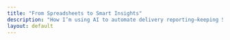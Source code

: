 ```yaml
---
title: "From Spreadsheets to Smart Insights"
description: "How I’m using AI to automate delivery reporting—keeping SLAs healthy and teams balanced."
layout: default
---
```

